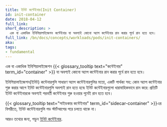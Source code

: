 ```yaml
---
title: ইনিট কন্টেইনার(Init Container)
id: init-container
date: 2018-04-12
full_link: 
short_description: >
  এক বা একাধিক ইনিশিয়ালাইজেশন কন্টেইনার যা অবশ্যই কোনো অ্যাপ কন্টেইনার রান করার পূর্বে রান হতে হবে।
full_link: /bn/docs/concepts/workloads/pods/init-containers/
aka: 
tags:
- fundamental
---
```

 এক বা একাধিক ইনিশিয়ালাইজেশন {{< glossary_tooltip text="কন্টেইনার" term_id="container" >}} যা অবশ্যই কোনো অ্যাপ কন্টেইনার রান করার পূর্বে রান হতে হবে।

<!--more--> 

ইনিশিয়ালাইজেশন(ইনিট) কন্টেনারগুলি সাধারণ অ্যাপ কন্টেইনারগুলির মতো, একটি পার্থক্য সহ: কোন অ্যাপ কন্টেইনার শুরু করার আগে ইনিট কন্টেইনারগুলি অবশ্যই রান হতে হবে৷ ইনিট কন্টেইনারগুলো ধারাবাহিকভাবে রান করে: প্রতিটি ইনিট কন্টেইনারকে অবশ্যই পরবর্তী কন্টেইনার শুরু হওয়ার পূর্বেই রান হতে হবে। 

{{< glossary_tooltip text="সাইডকার কন্টেইনার" term_id="sidecar-container" >}}এর বিপরীতে, ইনিট কন্টেইনারগুলি পড স্টার্টআপের পরে চলতে থাকে না।

আরও তথ্যের জন্য, পড়ুন [ইনিট কন্টেইনার](/bn/docs/concepts/workloads/pods/init-containers/).
